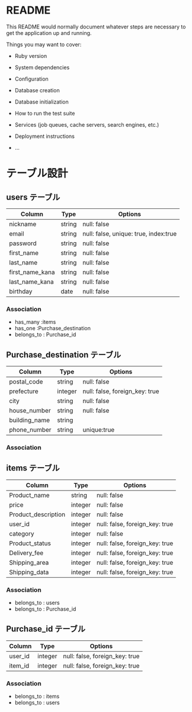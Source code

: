 # README

This README would normally document whatever steps are necessary to get the
application up and running.

Things you may want to cover:

* Ruby version

* System dependencies

* Configuration

* Database creation

* Database initialization

* How to run the test suite

* Services (job queues, cache servers, search engines, etc.)

* Deployment instructions

* ...

# テーブル設計

## users テーブル

| Column          | Type   | Options     |
| --------------- | ------ | ----------- |
| nickname        | string | null: false |
| email           | string | null: false, unique: true, index:true |
| password        | string | null: false |
| first_name      | string | null: false |
| last_name       | string | null: false |
| first_name_kana | string | null: false |
| last_name_kana  | string | null: false |
| birthday        | date   | null: false |



### Association

- has_many :items
- has_one :Purchase_destination
- belongs_to : Purchase_id

## Purchase_destination テーブル

| Column          | Type    | Options                         |
| --------------- | ------  | ------------------------------- |
| postal_code     | string  | null: false                     |
| prefecture      | integer | null: false, foreign_key: true  |
| city            | string  | null: false                     |
| house_number    | string  | null: false                     |
| building_name   | string  |                                 |
| phone_number    | string  | unique:true                     |

### Association





## items テーブル

| Column               | Type       | Options                        |
| -------------------- | ---------- | ------------------------------ |
| Product_name         | string     | null: false                    |
| price                | integer    | null: false                    |
| Product_description  | integer    | null: false                    |
| user_id              | integer    | null: false, foreign_key: true |
| category             | integer    | null: false                    |
| Product_status       | integer    | null: false, foreign_key: true |
| Delivery_fee         | integer    | null: false, foreign_key: true |
| Shipping_area        | integer    | null: false, foreign_key: true |
| Shipping_data        | integer    | null: false, foreign_key: true |


### Association

- belongs_to : users
- belongs_to : Purchase_id


## Purchase_id テーブル

| Column         | Type    | Options                        |
| -------------- | ------- | ------------------------------ |
| user_id        | integer | null: false, foreign_key: true |
| item_id        | integer | null: false, foreign_key: true |


### Association

- belongs_to : items
- belongs_to : users